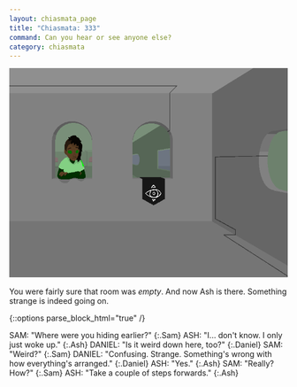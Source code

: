 ```yaml
---
layout: chiasmata_page
title: "Chiasmata: 333"
command: Can you hear or see anyone else?
category: chiasmata
---
```


![333](/chiasmata/images/narrative/330.png)

You were fairly sure that room was *empty*. And now Ash is there. Something strange is indeed going on.

{::options parse_block_html="true" /}
<div class="dialogue">
SAM: "Where were you hiding earlier?" 
{:.Sam}
ASH: "I... don't know. I only just woke up." 
{:.Ash}
DANIEL: "Is it weird down here, too?" 
{:.Daniel}
SAM: "Weird?" 
{:.Sam}
DANIEL: "Confusing. Strange. Something's wrong with how everything's arranged." 
{:.Daniel}
ASH: "Yes." 
{:.Ash}
SAM: "Really? How?" 
{:.Sam}
ASH: "Take a couple of steps forwards." 
{:.Ash}
</div>